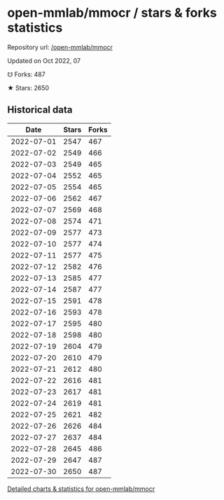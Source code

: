 # open-mmlab/mmocr / stars & forks statistics

Repository url: [/open-mmlab/mmocr](https://github.com/open-mmlab/mmocr)

Updated on Oct 2022, 07

☋ Forks: 487

★ Stars: 2650

## Historical data
| Date | Stars | Forks |
|------|-------|-------|
| 2022-07-01 | 2547 | 467 | 
| 2022-07-02 | 2549 | 466 | 
| 2022-07-03 | 2549 | 465 | 
| 2022-07-04 | 2552 | 465 | 
| 2022-07-05 | 2554 | 465 | 
| 2022-07-06 | 2562 | 467 | 
| 2022-07-07 | 2569 | 468 | 
| 2022-07-08 | 2574 | 471 | 
| 2022-07-09 | 2577 | 473 | 
| 2022-07-10 | 2577 | 474 | 
| 2022-07-11 | 2577 | 475 | 
| 2022-07-12 | 2582 | 476 | 
| 2022-07-13 | 2585 | 477 | 
| 2022-07-14 | 2587 | 477 | 
| 2022-07-15 | 2591 | 478 | 
| 2022-07-16 | 2593 | 478 | 
| 2022-07-17 | 2595 | 480 | 
| 2022-07-18 | 2598 | 480 | 
| 2022-07-19 | 2604 | 479 | 
| 2022-07-20 | 2610 | 479 | 
| 2022-07-21 | 2612 | 480 | 
| 2022-07-22 | 2616 | 481 | 
| 2022-07-23 | 2617 | 481 | 
| 2022-07-24 | 2619 | 481 | 
| 2022-07-25 | 2621 | 482 | 
| 2022-07-26 | 2626 | 484 | 
| 2022-07-27 | 2637 | 484 | 
| 2022-07-28 | 2645 | 486 | 
| 2022-07-29 | 2647 | 487 | 
| 2022-07-30 | 2650 | 487 | 


[Detailed charts & statistics for open-mmlab/mmocr](https://reviewgithub.com/rep/open-mmlab/mmocr)
